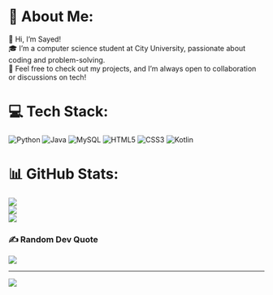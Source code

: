 # 💫 About Me:
👋 Hi, I’m Sayed!<br>🎓 I’m a computer science student at City University, passionate about coding and problem-solving.<br>🚀 Feel free to check out my projects, and I’m always open to collaboration or discussions on tech!


# 💻 Tech Stack:
![Python](https://img.shields.io/badge/python-3670A0?style=for-the-badge&logo=python&logoColor=ffdd54) ![Java](https://img.shields.io/badge/java-%23ED8B00.svg?style=for-the-badge&logo=openjdk&logoColor=white) ![MySQL](https://img.shields.io/badge/mysql-4479A1.svg?style=for-the-badge&logo=mysql&logoColor=white) ![HTML5](https://img.shields.io/badge/html5-%23E34F26.svg?style=for-the-badge&logo=html5&logoColor=white) ![CSS3](https://img.shields.io/badge/css3-%231572B6.svg?style=for-the-badge&logo=css3&logoColor=white) ![Kotlin](https://img.shields.io/badge/kotlin-%237F52FF.svg?style=for-the-badge&logo=kotlin&logoColor=white)
# 📊 GitHub Stats:
![](https://github-readme-stats.vercel.app/api?username=sayed-2004&theme=dark&hide_border=false&include_all_commits=false&count_private=false)<br/>
![](https://github-readme-streak-stats.herokuapp.com/?user=sayed-2004&theme=dark&hide_border=false)<br/>
![](https://github-readme-stats.vercel.app/api/top-langs/?username=sayed-2004&theme=dark&hide_border=false&include_all_commits=false&count_private=false&layout=compact)

### ✍️ Random Dev Quote
![](https://quotes-github-readme.vercel.app/api?type=horizontal&theme=radical)

---
[![](https://visitcount.itsvg.in/api?id=sayed-2004&icon=0&color=0)](https://visitcount.itsvg.in)

<!-- Proudly created with GPRM ( https://gprm.itsvg.in ) -->

